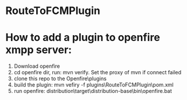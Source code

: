 # RouteToFCMPlugin
# How to add a plugin to openfire xmpp server:
1. Download openfire
2. cd openfire dir, run: mvn verify. Set the proxy of mvn if connect failed
3. clone this repo to the Openfire\plugins
4. build the plugin: mvn vefiry -f plugins\RouteToFCMPlugin\pom.xml
5. run openfire: distribution\target\distribution-base\bin\openfire.bat
